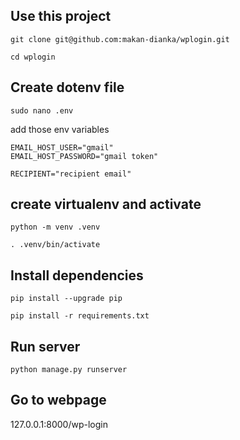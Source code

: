 ## Use this project

```
git clone git@github.com:makan-dianka/wplogin.git

cd wplogin
```

 ## Create dotenv file

```
sudo nano .env
```

add those env variables

```
EMAIL_HOST_USER="gmail"
EMAIL_HOST_PASSWORD="gmail token"

RECIPIENT="recipient email"
```

## create virtualenv and activate

```
python -m venv .venv

. .venv/bin/activate
```

## Install dependencies

```
pip install --upgrade pip

pip install -r requirements.txt
```


## Run server

```python manage.py runserver```

## Go to webpage

127.0.0.1:8000/wp-login
